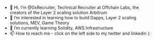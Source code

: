 - 👋 Hi, I’m @0xRecruiter, Technical Recruiter at Offchain Labs, the creators of the Layer 2 scaling solution Arbitrum 
- 👀 I’m interested in learning how to build Dapps, Layer 2 scaling solutions, MEV, Game Theory  
- 🌱 I’m currently learning Solidity, AWS Infrastructure 
- 📫 How to reach me - click on the left side to my twitter and linkedin (: 

<!---
0xRecruiter/0xRecruiter is a ✨ special ✨ repository because its `README.md` (this file) appears on your GitHub profile.
You can click the Preview link to take a look at your changes.
--->
